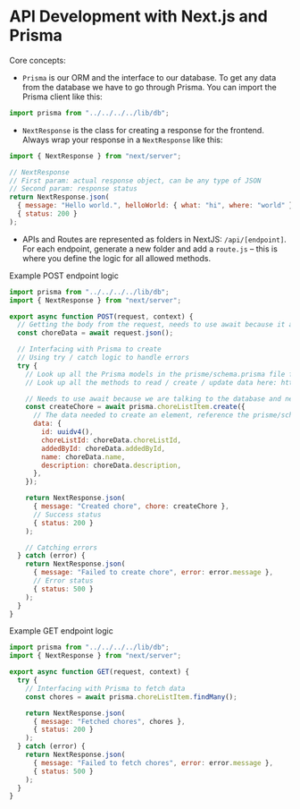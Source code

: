 # API Development with Next.js and Prisma

Core concepts:

- `Prisma` is our ORM and the interface to our database. To get any data from the database we have to go through Prisma. You can import the Prisma client like this:

```javascript
import prisma from "../../../../lib/db";
```

- `NextResponse` is the class for creating a response for the frontend. Always wrap your response in a `NextResponse` like this:

```javascript
import { NextResponse } from "next/server";

// NextResponse
// First param: actual response object, can be any type of JSON
// Second param: response status
return NextResponse.json(
  { message: "Hello world.", helloWorld: { what: "hi", where: "world" } },
  { status: 200 }
);
```

- APIs and Routes are represented as folders in NextJS: `/api/[endpoint]`. For each endpoint, generate a new folder and add a `route.js` – this is where you define the logic for all allowed methods.

Example POST endpoint logic

```javascript
import prisma from "../../../../lib/db";
import { NextResponse } from "next/server";

export async function POST(request, context) {
  // Getting the body from the request, needs to use await because it awaits the response
  const choreData = await request.json();

  // Interfacing with Prisma to create
  // Using try / catch logic to handle errors
  try {
    // Look up all the Prisma models in the prisme/schema.prisma file for reference
    // Look up all the methods to read / create / update data here: https://playground.prisma.io/examples/reading/find/find-all

    // Needs to use await because we are talking to the database and need to know from the database where it was successful
    const createChore = await prisma.choreListItem.create({
      // The data needed to create an element, reference the prisme/schema.prisma for all files that are required and optional (noted with a `?`)
      data: {
        id: uuidv4(),
        choreListId: choreData.choreListId,
        addedById: choreData.addedById,
        name: choreData.name,
        description: choreData.description,
      },
    });

    return NextResponse.json(
      { message: "Created chore", chore: createChore },
      // Success status
      { status: 200 }
    );

    // Catching errors
  } catch (error) {
    return NextResponse.json(
      { message: "Failed to create chore", error: error.message },
      // Error status
      { status: 500 }
    );
  }
}
```

Example GET endpoint logic

```javascript
import prisma from "../../../../lib/db";
import { NextResponse } from "next/server";

export async function GET(request, context) {
  try {
    // Interfacing with Prisma to fetch data
    const chores = await prisma.choreListItem.findMany();

    return NextResponse.json(
      { message: "Fetched chores", chores },
      { status: 200 }
    );
  } catch (error) {
    return NextResponse.json(
      { message: "Failed to fetch chores", error: error.message },
      { status: 500 }
    );
  }
}
```
